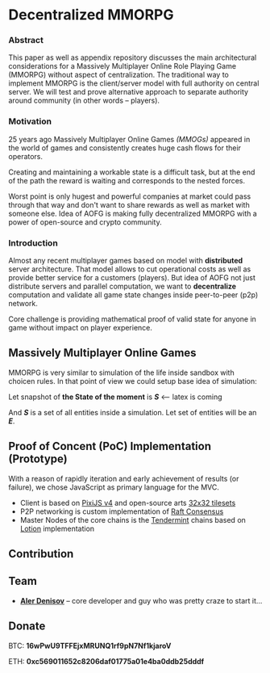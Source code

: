 # Decentralized MMORPG

### Abstract

This paper as well as appendix repository discusses the main architectural considerations for a Massively Multiplayer Online Role Playing Game (MMORPG) without aspect of centralization. The traditional way to implement MMORPG is the client/server model with full authority on central server. We will test and prove alternative approach to separate authority around community (in other words – players).

### Motivation

25 years ago Massively Multiplayer Online Games _(MMOGs)_ appeared in the world of games and consistently creates huge cash flows for their operators. 

Creating and maintaining a workable state is a difficult task, but at the end of the path the reward is waiting and corresponds to the nested forces. 

Worst point is only hugest and powerful companies at market could pass through that way and don't want to share rewards as well as market with someone else. Idea of AOFG is making fully decentralized MMORPG with a power of open-source and crypto community. 

### Introduction

Almost any recent multiplayer games based on model with __distributed__ server architecture. That model allows to cut operational costs as well as provide better service for a customers (players). But idea of AOFG not just distribute servers and parallel computation, we want to __decentralize__ computation and validate all game state changes inside peer-to-peer (p2p) network.

Core challenge is providing mathematical proof of valid state for anyone in game without impact on player experience. 

##  Massively Multiplayer Online Games

MMORPG is very similar to simulation of the life inside sandbox with choicen rules. In that point of view we could setup base idea of simulation:

Let snapshot of __the State of the moment__ is ***S*** <-- latex is coming

And ***S*** is a set of all entities inside a simulation. Let set of entities will be an ***E***. 

## Proof of Concent (PoC) Implementation (Prototype)

With a reason of rapidly iteration and early achievement of results (or failure), we chose JavaScript as primary language for the MVC. 

* Client is based on [PixiJS v4](https://github.com/pixijs/pixi.js) and open-source arts [32x32 tilesets](https://opengameart.org/content/lpc-compatible-terraintiles)
* P2P networking is custom implementation of [Raft Consensus](https://raft.github.io/)
* Master Nodes of the core chains is the [Tendermint](https://tendermint.com) chains based on [Lotion](https://github.com/keppel/lotion) implementation


## Contribution

## Team
* **[Aler Denisov](https://github.com/alerdenisov)** – core developer and guy who was pretty craze to start it...

## Donate

BTC: **16wPwU9TFFEjxMRUNQ1rf9pN7Nf1kjaroV**

ETH: **0xc569011652c8206daf01775a01e4ba0ddb25dddf**